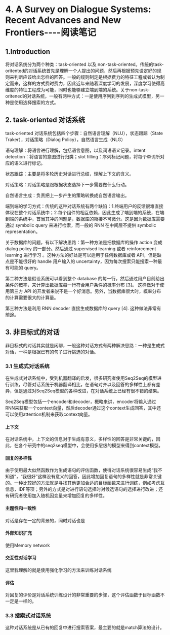 # 4. A Survey on Dialogue Systems: Recent Advances and New Frontiers----阅读笔记

## 1.Introduction

将对话系统分为两个种类：task-oriented 以及 non-task-oriented。传统的task-oritented的对话系统首先是理解一个人提出的问题，然后再根据预先设定好的规则来判断应该给出怎样的回答。一般的规则制定是根据费力的特征工程或者认为制定而来，这样的方式费时费力，因此近年来随着深度学习的发展，深度学习使得高维度的特征工程成为可能，同时也能够建立端到端的系统。关于non-task-oritened的对话系统，一般有两种方式：一是使用序列到序列的生成式模型，另一种是使用选择搜索的方式。

## 2. task-oriented 对话系统

task-oriented 对话系统包括四个步骤：自然语言理解（NLU），状态跟踪（State Traker），对话策略（Dialog Policy），自然语言生成（NLG）

语句理解：将语言进行理解，包括语言意图，以及词语语义记录。intent detection：将语言的意图进行归类；slot filling：序列标记问题，将每个单词所对应的语义进行标记。

状态跟踪：主要是将多轮历史对话进行总结，理解上下文的含义。

对话策略：对话策略是跟根据状态选择下一步需要做什么行动。

自然语言生成：负责把上一步产生的策略转换成自然语言输出。

端到端的学习方式：传统的这种对话系统有两个缺陷：1.终端用户的反馈很难直接体现在整个对话系统中；2.每个组件的相互依赖，因此生成了端到端的系统，在端到端的系统中，首当其冲的问题是，数据库的衔接不可微分。这是因为数据库需要通过 symbolic query 来进行检索，而一般的 RNN 在中间层不提供 symbolic representation。

关于数据库的问题，有以下解决思路：第一种方法是把数据库的操作 action 变成 dialog policy 的一部分。然后通过 supervised learning 或者 reinforcement learning 进行学习 。这种方法的好处是可以适用于任何数据库或者 API，但是缺点是不能很好的 handle 用户输入的 uncertainty，因为每次搜索只能搜索一种最有可能的 query。

第二种方法是假设系统可以看到整个 database 的每一行，然后通过用户目前给出条件的概率，来计算出数据库每一行符合用户条件的概率分布 [3]。 这样做对于使用第三方 API 的开发者来说不是一个好消息。另外，当数据库很大时，概率分布的计算需要很大的计算量。

第三种方法是利用 RNN decoder 直接生成数据库的 query [4]. 这种做法非常有前途。

## 3. 非目标式的对话

非目标式的对话其实就是闲聊，一般这种对话方式有两种解决思路：一种是生成式对话，一种是根据已有的句子进行挑选的对话。

### 3.1 生成式对话系统

在生成式对话系统中，受到机器翻译的启发，很多研究者使用Seq2Seq的模型进行训练，尽管对话系统于机器翻译相比，在语句对齐以及回答的多样性上都有差异，但是通过对Seq2Seq模型的各种改进，在对话系统上已经有很不错的结果。

Seq2Seq模型包括一个encoder和decoder，概略来讲，encoder将输入通过RNN来获取一个context向量，然后decoder通过这个context生成回答，其中还可以使用attention机制来获取context向量。

#### 上下文

在对话系统中，上下文的信息对于生成有意义，多样性的回答是非常关键的，因此，在各个研究中的seq2seq模型中，会使用多层级的模型来得到context模型。

#### 回复的多样性

由于使用最大似然函数作为生成语句的评估函数，使得对话系统很容易生成“我不知道”，“我很好”这样没有意义的回答，因此增加回复语句的多样性就是非常关键的。一种比较好的方法就是寻找其他更加合适的目标函数来进行训练，例如考虑互信息，IDF等项；另外的方式是对进行语句选择时对候选语句的选择进行改进；还有研究者使用加入随机因变量来增加回复的多样性。

#### 主题性和一致性

对话是存在一定的背景的，同时对话也是

#### 外部知识扩充

使用Memory network

#### 交互性对话学习

这里我理解的就是使用强化学习的方法来训练对话系统

#### 评估

对回复的评价是对话系统训练设计的非常重要的步骤，这个评估函数于目标函数不一定是一样的。

### 3.3 搜索式对话系统

这种对话系统是从已有的回复中进行搜索答案，最主要的就是match算法的设计。

